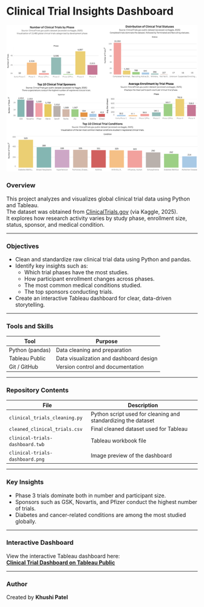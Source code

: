 # Clinical Trial Insights Dashboard

![Clinical Trials Dashboard](clinical-trials-dashboard.png)

### Overview
This project analyzes and visualizes global clinical trial data using Python and Tableau.  
The dataset was obtained from [ClinicalTrials.gov](https://clinicaltrials.gov/) (via Kaggle, 2025).  
It explores how research activity varies by study phase, enrollment size, status, sponsor, and medical condition.

---

### Objectives
- Clean and standardize raw clinical trial data using Python and pandas.
- Identify key insights such as:
  - Which trial phases have the most studies.
  - How participant enrollment changes across phases.
  - The most common medical conditions studied.
  - The top sponsors conducting trials.
- Create an interactive Tableau dashboard for clear, data-driven storytelling.

---

### Tools and Skills
| Tool | Purpose |
|------|----------|
| Python (pandas) | Data cleaning and preparation |
| Tableau Public | Data visualization and dashboard design |
| Git / GitHub | Version control and documentation |

---

### Repository Contents
| File | Description |
|------|--------------|
| `clinical_trials_cleaning.py` | Python script used for cleaning and standardizing the dataset |
| `cleaned_clinical_trials.csv` | Final cleaned dataset used for Tableau |
| `clinical-trials-dashboard.twb` | Tableau workbook file |
| `clinical-trials-dashboard.png` | Image preview of the dashboard |

---

### Key Insights
- Phase 3 trials dominate both in number and participant size.
- Sponsors such as GSK, Novartis, and Pfizer conduct the highest number of trials.
- Diabetes and cancer-related conditions are among the most studied globally.

---

### Interactive Dashboard
View the interactive Tableau dashboard here:  
**[Clinical Trial Dashboard on Tableau Public](https://public.tableau.com/views/clinical-trials-dashboard/Dashboard1?:language=en-US&:sid=&:redirect=auth&:display_count=n&:origin=viz_share_link)**

---

### Author
Created by **Khushi Patel** 
